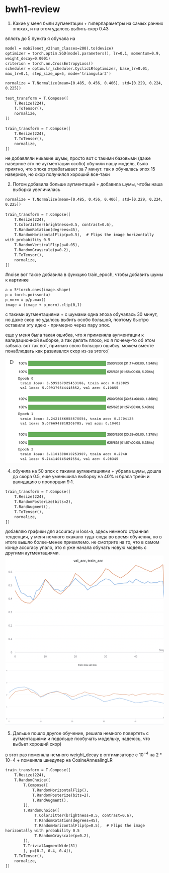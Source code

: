 # bwh1-review

1. Какие у меня были аугментации + гиперпараметры на самых ранних эпохах, и на этом удалось выбить скор 0.43

вплоть до 5 пункта я обучала на 

```
model = mobilenet_v2(num_classes=200).to(device)
optimizer = torch.optim.SGD(model.parameters(), lr=0.1, momentum=0.9, weight_decay=0.0001)
criterion = torch.nn.CrossEntropyLoss()
scheduler = optim.lr_scheduler.CyclicLR(optimizer, base_lr=0.01, max_lr=0.1, step_size_up=5, mode='triangular2')
```

```
normalize = T.Normalize(mean=[0.485, 0.456, 0.406], std=[0.229, 0.224, 0.225])

test_transform = T.Compose([
    T.Resize(224),
    T.ToTensor(),
    normalize,
])

train_transform = T.Compose([
    T.Resize(224),
    T.ToTensor(),
    normalize,
])

```
не добавляли никакие шумы, просто вот с такими базовыми (даже наверное это не аугментации особо) обучили нашу модель, было приятно, что эпоха отрабатывает за 7 минут. 
так я обучалась эпох 15 наверное, но скор получился хороший все-таки

2. Потом добавила больше аугментаций + добавила шумы, чтобы наша выборка увеличилась
```
normalize = T.Normalize(mean=[0.485, 0.456, 0.406], std=[0.229, 0.224, 0.225])

train_transform = T.Compose([
    T.Resize(224),
    T.ColorJitter(brightness=0.5, contrast=0.6),
    T.RandomRotation(degrees=45),
    T.RandomHorizontalFlip(p=0.5),  # Flips the image horizontally with probability 0.5
    T.RandomVerticalFlip(p=0.05),
    T.RandomGrayscale(p=0.2),
    T.ToTensor(),
    normalize,
])
```
#noise
вот такое добавила в функцию train_epoch, чтобы добавить шумы к картинке
```
a = 5*torch.ones(image.shape)
p = torch.poisson(a)
p_norm = p/p.max()
image = (image + p_norm).clip(0,1)

```
с такими аугментациями + с шумами одна эпоха обучалась 30 минут, но даже скор не удалось выбить особо большой, поэтому быстро оставили эту идею - примерно через пару эпох.

еще у меня была такая ошибка, что я применяла аугментации к валидационной выборке, а так делать плохо, но я почему-то об этом забыла. вот так вот, признаю свою большую ошибку. можем вместе понаблюдать как развивался скор из-за этого:( 

![Image](/images/proeb.png)


4. обучила на 50 эпох с такими аугментациями + убрала шумы, дошла до скора 0.5, еще уменьшила выборку на 40% и брала трейн и валидацию в пропорции 9:1.

```
train_transform = T.Compose([
    T.Resize(224),
    T.RandomPosterize(bits=2),
    T.RandAugment(),
    T.ToTensor(),
    normalize,
])
```

добавляю графики для accuracy и loss-a, здесь немного странная тенденция, у меня немного скакало туда-сюда во время обучения, но в итоге вышло более-менее приемлемо. не смотрите на то, что в самом конце accuracy упало, это я уже начала обучать новую модель с другими аугментациями.
![Image](/images/50epochs_acc.png)
![Image](/images/50epochs_loss.png)

5. Дальше пошло другое обучение, решила немного повертеть с аугментациями и подольше пообучать модельку, надеюсь, что выбьет хороший скор)

в этот раз поменяла немного weight_decay в оптимизаторе с $10^{-4}$ на $2*10{-4}$ + поменяла шкедулер на CosineAnnealingLR


```
train_transform = T.Compose([
    T.Resize(224),
    T.RandomChoice([
        T.Compose([
            T.RandomHorizontalFlip(),
            T.RandomPosterize(bits=2),
            T.RandAugment(),
        ]),
        T.RandomChoice([
             T.ColorJitter(brightness=0.5, contrast=0.6),
             T.RandomRotation(degrees=45),
             T.RandomHorizontalFlip(p=0.5),  # Flips the image horizontally with probability 0.5
             T.RandomGrayscale(p=0.2),
        ]),
        T.TrivialAugmentWide(31)
        ], p=[0.2, 0.4, 0.4]),
    T.ToTensor(),
    normalize,
])

```

